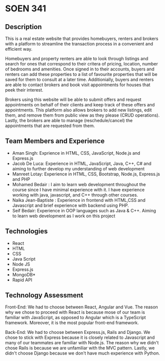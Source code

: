 # SOEN 341

## Description
This is a real estate website that provides homebuyers, renters and brokers with a  platform to streamline the transaction process in a convenient and efficient way. 

Homebuyers and property renters are able to look through listings and search for ones that correspond to their critera of pricing, location, number of bedrooms and amenities. Once signed in to their accounts, buyers and renters can add these properties to a list of favourite properties that will be saved for them to consult at a later time. Additionially, buyers and renters are able to contact brokers and book visit appointments for houses that peek their interest. 

Brokers using this website will be able to submit offers and request appointments on behalf of their clients and keep track of these offers and appointments. This platform also allows brokers to add new listings, edit them, and remove them from public view as they please (CRUD operations). Lastly, the brokers are able to manage (reschedule/cancel) the appointments that are requested from them. 

## Team Members and Experience

- Aman Singh: Exprience in HTML, CSS, JavaScript, Node.js and Express.js 
- Jacob De Luca: Experience in HTML, JavaScript, Java, C++, C# and aiming to further develop my understanding of web development
- Manreet Lotay: Experience in HTML, CSS, Bootstrap, Node.js, Express.js and PHP
- Mohamed Bedair : I aim to learn web development throughout the course since I have minimal experience with it. I have experience working with java, javascript, and C++ through other courses.
- Naika Jean-Baptiste : Experience in frontend with HTML,CSS and Javascript and brief experience with backend using PHP. 
- Seif Bedair: Experience in OOP languages such as Java & C++. Aiming to learn web development as I work on this project

## Technologies

- React
- HTML
- CSS
- Java Script
- Node JS
- Express.js
- MongoDB*
- Rapid API

## Technology Assessment 

Front-End: We had to choose between React, Angular and Vue. The reason why we chose to proceed with React is because mose of our team is familiar with JavaScript, as opposed to Angular which is a TypeScript framework. Moreover, it is the most popular front-end framework. 

Back-End: We had to choose between Express.js, Rails and Django. We chose to stick with Express because it is closely related to Javascript and many of our teammates are familiar with Node.js. The reason why we didn't chose Rails is because we are unfamiliar with the MVC pattern. Lastly, we didn't choose Django because we don't have much experience with Python.
